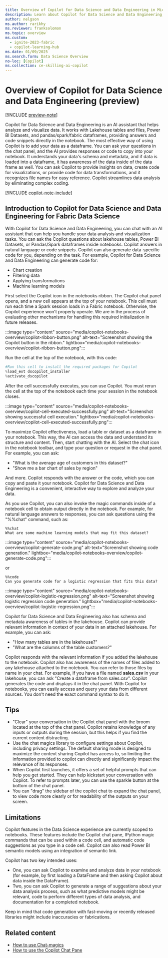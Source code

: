 ```yaml
---
title: Overview of Copilot for Data Science and Data Engineering in Microsoft Fabric (preview)
description: Learn about Copilot for Data Science and Data Engineering, an AI assistant that helps analyze and visualize data.
author: nelgson
ms.author: rarikhy
ms.reviewer: franksolomon
ms.topic: overview
ms.custom:
  - ignite-2023-fabric
  - copilot-learning-hub
ms.date: 01/09/2025
ms.search.form: Data Science Overview
no-loc: [Copilot]
ms.collection: ce-skilling-ai-copilot
---
```

# Overview of Copilot for Data Science and Data Engineering (preview)

[!INCLUDE [preview-note](../includes/feature-preview-note.md)]

Copilot for Data Science and Data Engineering is an AI assistant that helps analyze and visualize data. It works with Lakehouse tables and files, Power BI Datasets, and pandas/spark/fabric dataframes, providing answers and code snippets directly in the notebook. The most effective way of using Copilot is to add your data as a dataframe. You can ask your questions in the chat panel, and the AI provides responses or code to copy into your notebook. It understands your data's schema and metadata, and if data is loaded into a dataframe, it has awareness of the data inside of the data frame as well. You can ask Copilot to provide insights on data, create code for visualizations, or provide code for data transformations, and it recognizes file names for easy reference. Copilot streamlines data analysis by eliminating complex coding.

[!INCLUDE [copilot-note-include](../includes/copilot-note-include.md)]

## Introduction to Copilot for Data Science and Data Engineering for Fabric Data Science

With Copilot for Data Science and Data Engineering, you can chat with an AI assistant that can help you handle your data analysis and visualization tasks. You can ask the Copilot questions about lakehouse tables, Power BI Datasets, or Pandas/Spark dataframes inside notebooks. Copilot answers in natural language or code snippets. Copilot can also generate data-specific code for you, depending on the task. For example, Copilot for Data Science and Data Engineering can generate code for:

- Chart creation
- Filtering data
- Applying transformations
- Machine learning models

First select the Copilot icon in the notebooks ribbon. The Copilot chat panel opens, and a new cell appears at the top of your notebook. This cell must run each time a Spark session loads in a Fabric notebook. Otherwise, the Copilot experience won't properly operate. We are in the process of evaluating other mechanisms for handling this required initialization in future releases.

:::image type="content" source="media/copilot-notebooks-overview/copilot-ribbon-button.png" alt-text="Screenshot showing the Copilot button in the ribbon." lightbox="media/copilot-notebooks-overview/copilot-ribbon-button.png":::

Run the cell at the top of the notebook, with this code:

```python
#Run this cell to install the required packages for Copilot
%load_ext dscopilot_installer
%activate_dscopilot
```

After the cell successfully executes, you can use Copilot. You must rerun the cell at the top of the notebook each time your session in the notebook closes.

:::image type="content" source="media/copilot-notebooks-overview/copilot-cell-executed-successfully.png" alt-text="Screenshot showing successful cell execution." lightbox="media/copilot-notebooks-overview/copilot-cell-executed-successfully.png":::

To maximize Copilot effectiveness, load a table or dataset as a dataframe in your notebook. This way, the AI can access the data and understand its structure and content. Then, start chatting with the AI. Select the chat icon in the notebook toolbar, and type your question or request in the chat panel. For example, you can ask:

- "What is the average age of customers in this dataset?"
- "Show me a bar chart of sales by region"

And more. Copilot responds with the answer or the code, which you can copy and paste it your notebook. Copilot for Data Science and Data Engineering is a convenient, interactive way to explore and analyze your data.

As you use Copilot, you can also invoke the magic commands inside of a notebook cell to obtain output directly in the notebook. For example, for natural language answers to responses, you can ask questions using the "%%chat" command, such as:

```
%%chat
What are some machine learning models that may fit this dataset?
```

:::image type="content" source="media/copilot-notebooks-overview/copilot-generate-code.png" alt-text="Screenshot showing code generation." lightbox="media/copilot-notebooks-overview/copilot-generate-code.png":::

or

```
%%code
Can you generate code for a logistic regression that fits this data?
```

:::image type="content" source="media/copilot-notebooks-overview/copilot-logistic-regression.png" alt-text="Screenshot showing logistic regression code generation." lightbox="media/copilot-notebooks-overview/copilot-logistic-regression.png":::

Copilot for Data Science and Data Engineering also has schema and metadata awareness of tables in the lakehouse. Copilot can provide relevant information in context of your data in an attached lakehouse. For example, you can ask:

- "How many tables are in the lakehouse?"
- "What are the columns of the table customers?"

Copilot responds with the relevant information if you added the lakehouse to the notebook. Copilot also has awareness of the names of files added to any lakehouse attached to the notebook. You can refer to those files by name in your chat. For example, if you have a file named **sales.csv** in your lakehouse, you can ask "Create a dataframe from sales.csv". Copilot generates the code and displays it in the chat panel. With Copilot for notebooks, you can easily access and query your data from different sources. You don't need the exact command syntax to do it.

## Tips

- "Clear" your conversation in the Copilot chat panel with the broom located at the top of the chat panel. Copilot retains knowledge of any inputs or outputs during the session, but this helps if you find the current content distracting.
- Use the chat magics library to configure settings about Copilot, including privacy settings. The default sharing mode is designed to maximize the context sharing Copilot has access to, so limiting the information provided to copilot can directly and significantly impact the relevance of its responses.
- When Copilot first launches, it offers a set of helpful prompts that can help you get started. They can help kickstart your conversation with Copilot. To refer to prompts later, you can use the sparkle button at the bottom of the chat panel.
- You can "drag" the sidebar of the copilot chat to expand the chat panel, to view code more clearly or for readability of the outputs on your screen.

## Limitations

Copilot features in the Data Science experience are currently scoped to notebooks. These features include the Copilot chat pane, IPython magic commands that can be used within a code cell, and automatic code suggestions as you type in a code cell. Copilot can also read Power BI semantic models using an integration of semantic link.

Copilot has two key intended uses:

  - One, you can ask Copilot to examine and analyze data in your notebook (for example, by first loading a DataFrame and then asking Copilot about data inside the DataFrame).
  - Two, you can ask Copilot to generate a range of suggestions about your data analysis process, such as what predictive models might be relevant, code to perform different types of data analysis, and documentation for a completed notebook.

Keep in mind that code generation with fast-moving or recently released libraries might include inaccuracies or fabrications.

## Related content

- [How to use Chat-magics](./copilot-notebooks-chat-magics.md)
- [How to use the Copilot Chat Pane](./copilot-notebooks-chat-pane.md)
